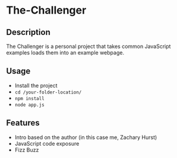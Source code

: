 ﻿# The-Challenger
## Description
The Challenger is a personal project that takes common JavaScript examples loads them into an example webpage.

## Usage
- Install the project
- `cd /your-folder-location/`
- `npm install`
- `node app.js`

## Features
- Intro based on the author (in this case me, Zachary Hurst)
- JavaScript code exposure
- Fizz Buzz
